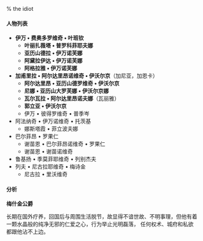 % the idiot

#### 人物列表

- __伊万 • 费奥多罗维奇 • 叶班钦__
    - __叶丽扎薇塔 • 普罗科菲耶夫娜__
    - __亚历山德拉 • 伊万诺芙娜__
    - __阿黛拉伊达 • 伊万诺芙娜__
    - __阿格拉雅 • 伊万诺芙娜__
- __加甫里拉 • 阿尔达里昂诺维奇 • 伊沃尔京__（加尼亚，加恩卡）
    - __阿尔达里昂 • 亚历山德罗维奇 • 伊沃尔京__
    - __尼娜 • 亚历山大罗芙娜 • 伊沃尔京娜__
    - __瓦尔瓦拉 • 阿尔达里昂诺夫娜__（瓦丽雅）
    - __郭立亚 • 伊沃尔京__
    - 伊万 • 彼得罗维奇 • 普季岑
- 阿法纳奇 • 伊万诺维奇 • 托茨基
    - 娜斯塔霞 • 菲立波夫娜
- 巴尔菲昂 • 罗果仁
    - 谢苗恩 • 巴尔菲昂诺维奇 • 罗果仁
    - 谢苗恩 • 谢苗诺维奇
- 鲁基扬 • 季莫菲耶维奇 • 列别杰夫
- 列夫 • 尼古拉耶维奇 • 梅诗金
    - 尼古拉 • 里沃维奇

#### 分析

__梅什金公爵__

长期在国外疗养，回国后与周围生活脱节，故显得不谙世故、不明事理，但他有着一颗水晶般的纯净无邪的仁爱之心，行为举止光明磊落，
任何权术、城府和私欲都跟他沾不上边。
